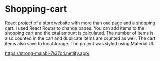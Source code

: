 # Shopping-cart

React project of a store website with more than one page and a shopping cart. I used React Router to change pages. You can add items to the shopping cart and the total amount is calculated. The number of items is also counted in the cart and duplicate items are counted as well. The cart items also save to localstorage. The project was styled using Material UI.

https://strong-malabi-7e37c4.netlify.app/
